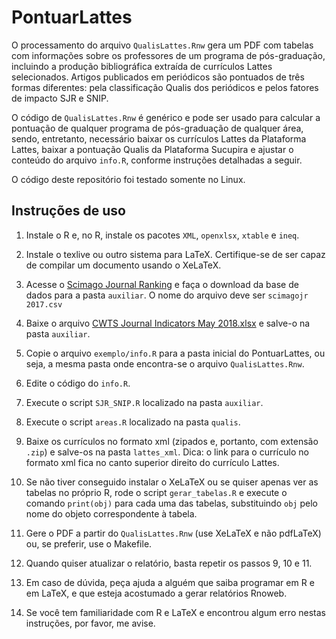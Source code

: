# PontuarLattes

O processamento do arquivo `QualisLattes.Rnw` gera um PDF com tabelas com
informações sobre os professores de um programa de pós-graduação, incluindo a
produção bibliográfica extraída de currículos Lattes selecionados. Artigos
publicados em periódicos são pontuados de três formas diferentes: pela
classificação Qualis dos periódicos e pelos fatores de impacto SJR e SNIP.

O código de `QualisLattes.Rnw` é genérico e pode ser usado para calcular a
pontuação de qualquer programa de pós-graduação de qualquer área, sendo,
entretanto, necessário baixar os currículos Lattes da Plataforma Lattes,
baixar a pontuação Qualis da Plataforma Sucupira e ajustar o conteúdo do
arquivo `info.R`, conforme instruções detalhadas a seguir.

O código deste repositório foi testado somente no Linux.

## Instruções de uso

  1. Instale o R e, no R, instale os pacotes `XML`, `openxlsx`, `xtable` e
     `ineq`.

  2. Instale o texlive ou outro sistema para LaTeX. Certifique-se de ser capaz
     de compilar um documento usando o XeLaTeX.

  3. Acesse o [Scimago Journal Ranking](https://www.scimagojr.com/journalrank.php)
     e faça o download da base de dados para a pasta `auxiliar`. O nome do
     arquivo deve ser `scimagojr 2017.csv`

  4. Baixe o arquivo [CWTS Journal Indicators May 2018.xlsx](http://www.journalindicators.com/Content/CWTS%20Journal%20Indicators%20May%202018.xlsx)
     e salve-o na pasta `auxiliar`.

  5. Copie o arquivo `exemplo/info.R` para a pasta inicial do PontuarLattes,
     ou seja, a mesma pasta onde encontra-se o arquivo `QualisLattes.Rnw`.

  6. Edite o código do `info.R`.

  7. Execute o script `SJR_SNIP.R` localizado na pasta `auxiliar`.

  8. Execute o script `areas.R` localizado na pasta `qualis`.

  9. Baixe os currículos no formato xml (zipados e, portanto, com extensão
     `.zip`) e salve-os na pasta `lattes_xml`. Dica: o link para o currículo
     no formato xml fica no canto superior direito do currículo Lattes.

  10. Se não tiver conseguido instalar o XeLaTeX ou se quiser apenas ver as
     tabelas no próprio R, rode o script `gerar_tabelas.R` e execute o comando
     `print(obj)` para cada uma das tabelas, substituindo `obj` pelo nome do
     objeto correspondente à tabela.

  11. Gere o PDF a partir do `QualisLattes.Rnw` (use XeLaTeX e não pdfLaTeX)
      ou, se preferir, use o Makefile.

  12. Quando quiser atualizar o relatório, basta repetir os passos 9, 10 e 11.

  13. Em caso de dúvida, peça ajuda a alguém que saiba programar em R e em
      LaTeX, e que esteja acostumado a gerar relatórios Rnoweb.

  14. Se você tem familiaridade com R e LaTeX e encontrou algum erro nestas
      instruções, por favor, me avise.
